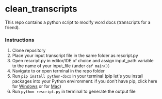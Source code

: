# clean_transcripts
This repo contains a python script to modify word docs (transcripts for a friend).

### Instructions
1. Clone repository
2. Place your input transcript file in the same folder as rescript.py
3. Open rescript.py in editor/IDE of choice and assign input_path variable to the name of your input_file (under `def main()`)
4. Navigate to or open terminal in the repo folder
5. Run `pip install python-docx` in your terminal (pip let's you install packages into your Python environment: if you don't have pip, click here for [Windows](https://phoenixnap.com/kb/install-pip-windows) or for [Mac](https://www.geeksforgeeks.org/how-to-install-pip-in-macos/))
5. Run `python rescript.py` in terminal to generate the output file 

